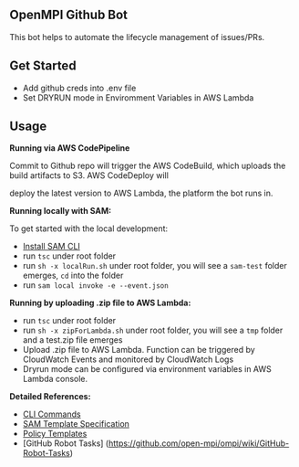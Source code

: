 ## OpenMPI Github Bot

This bot helps to automate the lifecycle management of issues/PRs.

## Get Started

* Add github creds into .env file
* Set DRYRUN mode in Enviromment Variables in AWS Lambda

## Usage

**Running via AWS CodePipeline**

Commit to Github repo will trigger the AWS CodeBuild, which uploads the build artifacts to S3. AWS CodeDeploy will

deploy the latest version to AWS Lambda, the platform the bot runs in.

**Running locally with SAM:**

To get started with the local development:

* [Install SAM CLI](https://docs.aws.amazon.com/serverless-application-model/latest/developerguide/serverless-sam-cli-install.html)
* run `tsc` under root folder
* run `sh -x localRun.sh` under root folder, you will see a `sam-test` folder emerges, `cd` into the folder
* run `sam local invoke -e --event.json` 


**Running by uploading .zip file to AWS Lambda:**

* run `tsc` under root folder
* run `sh -x zipForLambda.sh` under root folder, you will see a `tmp` folder and a test.zip file emerges
* Upload .zip file to AWS Lambda. Function can be triggered by CloudWatch Events and monitored by CloudWatch Logs
* Dryrun mode can be configured via environment variables in AWS Lambda console. 


**Detailed References:** 

* [CLI Commands](https://docs.aws.amazon.com/serverless-application-model/latest/developerguide/serverless-sam-cli-command-reference.html)
* [SAM Template Specification](https://github.com/awslabs/serverless-application-model/blob/master/versions/2016-10-31.md)
* [Policy Templates](https://docs.aws.amazon.com/serverless-application-model/latest/developerguide/serverless-policy-templates.html)
* [GitHub Robot Tasks]
(https://github.com/open-mpi/ompi/wiki/GitHub-Robot-Tasks)